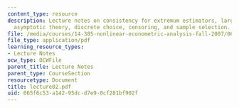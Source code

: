 ```yaml
---
content_type: resource
description: Lecture notes on consistency for extremum estimators, large sample theory,
  asymptotic theory, discrete choice, censoring, and sample selection.
file: /media/courses/14-385-nonlinear-econometric-analysis-fall-2007/065f6c53a14295dcd7e90cf281bf902f_lecture02.pdf
file_type: application/pdf
learning_resource_types:
- Lecture Notes
ocw_type: OCWFile
parent_title: Lecture Notes
parent_type: CourseSection
resourcetype: Document
title: lecture02.pdf
uid: 065f6c53-a142-95dc-d7e9-0cf281bf902f
---
```

